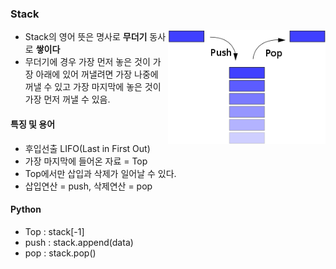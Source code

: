 ### Stack
<img src="https://raw.githubusercontent.com/kevincms/image/main/%EC%9D%B4%EB%A1%A0/%EC%9E%90%EB%A3%8C%EA%B5%AC%EC%A1%B0/stack.png" style="float: right" width="50%" height="50%"/>

- Stack의 영어 뜻은 명사로 **무더기** 동사로 **쌓이다**
- 무더기에 경우 가장 먼저 놓은 것이 가장 아래에 있어 꺼낼려면 가장 나중에 꺼낼 수 있고 가장 마지막에 놓은 것이 가장 먼저 꺼낼 수 있음.

#### 특징 및 용어
- 후입선출 LIFO(Last in First Out)
- 가장 마지막에 들어온 자료 = Top
- Top에서만 삽입과 삭제가 일어날 수 있다.
- 삽입연산 = push, 삭제연산 = pop

#### Python
- Top : stack[-1]
- push : stack.append(data)
- pop : stack.pop()